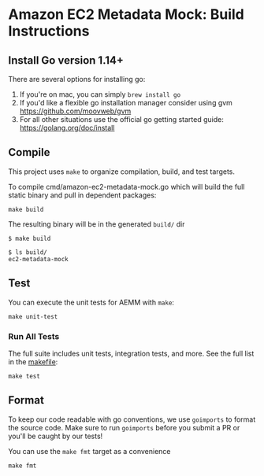 # Amazon EC2 Metadata Mock: Build Instructions

## Install Go version 1.14+

There are several options for installing go:

1. If you're on mac, you can simply `brew install go`
2. If you'd like a flexible go installation manager consider using gvm https://github.com/moovweb/gvm
3. For all other situations use the official go getting started guide: https://golang.org/doc/install

## Compile

This project uses `make` to organize compilation, build, and test targets.

To compile cmd/amazon-ec2-metadata-mock.go which will build the full static binary and pull in dependent packages:
```
make build
```

The resulting binary will be in the generated `build/` dir

```
$ make build

$ ls build/
ec2-metadata-mock
```

## Test

You can execute the unit tests for AEMM with `make`:

```
make unit-test
```


### Run All Tests

The full suite includes unit tests, integration tests, and more. See the full list in the [makefile](https://github.com/aws/amazon-ec2-metadata-mock/blob/main/Makefile): 

```
make test
```

## Format

To keep our code readable with go conventions, we use `goimports` to format the source code.
Make sure to run `goimports` before you submit a PR or you'll be caught by our tests! 

You can use the `make fmt` target as a convenience
```
make fmt
```
